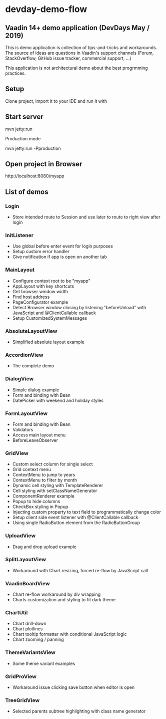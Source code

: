 # devday-demo-flow

## Vaadin 14+ demo application (DevDays May / 2019)

This is demo application is collection of tips-and-tricks and workarounds.
The source of ideas are questions in Vaadin's support channels (Forum, StackOverflow, 
GitHub issue tracker, commercial support, ...)

This application is not architectural demo about the best progrmming practices.

## Setup

Clone project, import it to your IDE and run it with

## Start server

mvn jetty:run

Production mode

mvn jetty:run -Pproduction

## Open project in Browser

http://localhost:8080/myapp

## List of demos

### Login

- Store intended route to Session and use later to route to right view after login

### InitListener

- Use global before enter event for login purposes
- Setup custom error handler
- Give notification if app is open on another tab

### MainLayout

- Configure context root to be "myapp"
- AppLayout with key shortcuts
- Get browser window width
- Find host address
- PageConfigurator example
- Detect Browser window closing by listening "beforeUnload" with JavaScript and @ClientCallable callback
- Setup CustomizedSystemMessages

### AbsoluteLayoutView

- Simplified absolute layout example

### AccordionView

- The complete demo 

### DialogView

- Simple dialog example
- Form and binding with Bean
- DatePicker with weekend and holiday styles

### FormLayoutView

- Form and binding with Bean 
- Validators
- Access main layout menu
- BeforeLeaveObserver

### GridView

- Custom select column for single select
- Grid context menu
- ContextMenu to jump to years
- ContextMenu to filter by month
- Dynamic cell styling with TemplateRenderer
- Cell styling with setClassNameGenerator
- ComponentRenderer example
- Popup to hide columns
- CheckBox styling in Popup
- Injecting custom property to text field to programmatically change color
- Setup client side event listener with @ClientCallable callback
- Using single RadioButton element from the RadioButtonGroup

### UploadView

- Drag and drop upload example

### SplitLayoutView

- Workaround with Chart resizing, forced re-flow by JavaScript call

### VaadinBoardView

- Chart re-flow workaround by div wrapping
- Charts customization and styling to fit dark theme

### ChartUtil

- Chart drill-down
- Chart plotlines
- Chart tooltip formatter with conditional JavaScript logic 
- Chart zooming / panning

### ThemeVariantsView

- Some theme variant examples

### GridProView

- Workaround issue clicking save button when editor is open

### TreeGridView

- Selected parents subtree highlighting with class name generator
